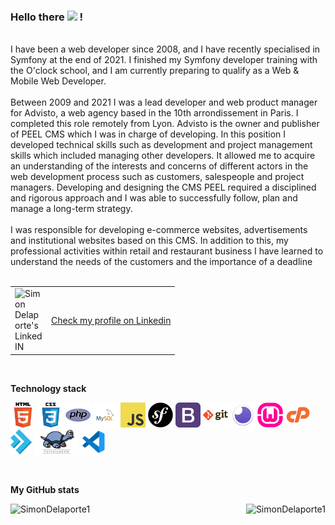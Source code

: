 ### Hello there <img src="https://media.giphy.com/media/hvRJCLFzcasrR4ia7z/giphy.gif" width="25px"> !
   
<br />
    I have been a web developer since 2008, and I have recently specialised in Symfony at the end of 2021. I finished my Symfony developer training with the O'clock school, and I am currently preparing to qualify as a Web & Mobile Web Developer.<br />
	<br />
    Between 2009 and 2021 I was a lead developer and web product manager for Advisto, a web agency based in the 10th arrondissement in Paris. I completed this role remotely from Lyon. Advisto is the owner and publisher of PEEL CMS which I was in charge of developing. In this position I developed technical skills such as development and project management skills which included managing other developers. It allowed me to acquire an understanding of the interests and concerns of different actors in the web development process such as customers, salespeople and project managers. Developing and designing the CMS PEEL required a disciplined and rigorous approach and I was able to successfully follow, plan and manage a long-term strategy.<br />
	<br />
    I was responsible for developing e-commerce websites, advertisements and institutional websites based on this CMS.
    In addition to this, my professional activities within retail and restaurant business I have learned to understand the needs of the customers and the importance of a deadline
<br />
<br/>

<table>
	<tr>
		<td>
			<a href="https://www.linkedin.com/in/simon-delaporte/" >
				<img align="left" alt="Simon Delaporte's LinkedIN" width="44px" src="https://raw.githubusercontent.com/peterthehan/peterthehan/master/assets/linkedin.svg" />
			</a>
		</td>
		<td>
			<a href="https://www.linkedin.com/in/simon-delaporte/" >
				Check my  profile on Linkedin
			</a>
		</td>
	</tr>
<table>


<br/>

**Technology stack**

<code><img height="40" src="https://raw.githubusercontent.com/github/explore/80688e429a7d4ef2fca1e82350fe8e3517d3494d/topics/html/html.png"></code>
<code><img height="40" src="https://raw.githubusercontent.com/github/explore/80688e429a7d4ef2fca1e82350fe8e3517d3494d/topics/css/css.png"></code>
<code><img height="40" src="https://raw.githubusercontent.com/github/explore/80688e429a7d4ef2fca1e82350fe8e3517d3494d/topics/php/php.png"></code>
<code><img height="40" src="https://raw.githubusercontent.com/github/explore/80688e429a7d4ef2fca1e82350fe8e3517d3494d/topics/mysql/mysql.png"></code>
<code><img height="40" src="https://raw.githubusercontent.com/github/explore/80688e429a7d4ef2fca1e82350fe8e3517d3494d/topics/javascript/javascript.png"></code>
<code><img height="40" src="https://raw.githubusercontent.com/github/explore/80688e429a7d4ef2fca1e82350fe8e3517d3494d/topics/symfony/symfony.png"></code>
<code><img height="40" src="https://raw.githubusercontent.com/github/explore/80688e429a7d4ef2fca1e82350fe8e3517d3494d/topics/bootstrap/bootstrap.png"></code>
<code><img height="40" src="https://raw.githubusercontent.com/github/explore/80688e429a7d4ef2fca1e82350fe8e3517d3494d/topics/git/git.png"></code>
<code><img height="40" src="https://github.com/SimonDelaporte1/SimonDelaporte1/blob/main/img/Insomnia.jpg"></code>
<code><img height="40" src="https://github.com/SimonDelaporte1/SimonDelaporte1/blob/main/img/WampServer-logo.png"></code>
<code><img height="40" src="https://github.com/SimonDelaporte1/SimonDelaporte1/blob/main/img/cpanel.png"></code>
<code><img height="40" src="https://github.com/SimonDelaporte1/SimonDelaporte1/blob/main/img/directadmin.svg"></code>
<code><img height="40" src="https://github.com/SimonDelaporte1/SimonDelaporte1/blob/main/img/tortoiseSvn.png"></code>
<code><img height="40" src="https://github.com/SimonDelaporte1/SimonDelaporte1/blob/main/img/vscode.png"></code>


<br/>

**My GitHub stats**

<p><img align="left" src="https://github-readme-stats.vercel.app/api/top-langs?username=SimonDelaporte1&show_icons=true&theme=dark" alt="SimonDelaporte1" /> </p>

<p> <img align="right" src="https://github-readme-stats.vercel.app/api?username=SimonDelaporte1&show_icons=true&theme=dark" alt="SimonDelaporte1" /> </p>
